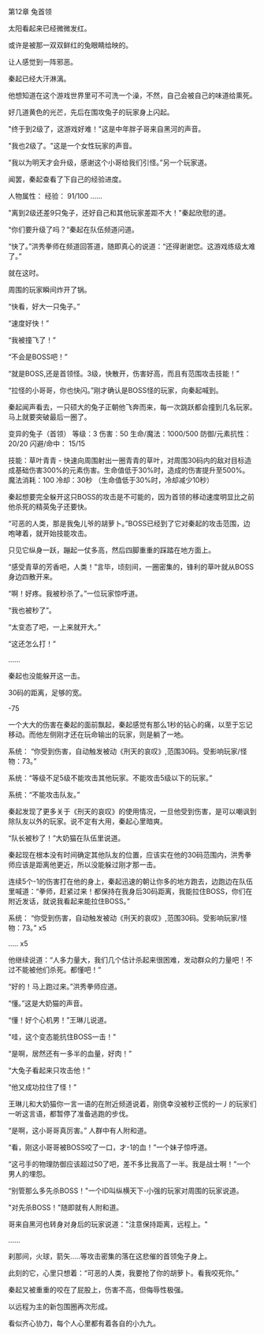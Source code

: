 第12章 兔首领

太阳看起来已经微微发红。

或许是被那一双双鲜红的兔眼睛给映的。

让人感觉到一阵邪恶。

秦起已经大汗淋漓。

他想知道在这个游戏世界里可不可洗一个澡，不然，自己会被自己的味道给熏死。

好几道黄色的光芒，先后在围攻兔子的玩家身上闪起。

"终于到2级了，这游戏好难！"这是中年胖子哥来自黑河的声音。

"我也2级了。"这是一个女性玩家的声音。

"我以为明天才会升级，感谢这个小哥给我们引怪。”另一个玩家道。

闻罢，秦起查看了下自己的经验进度。

人物属性：
经验： 91/100
......

"离到2级还差9只兔子，还好自己和其他玩家差距不大！"秦起欣慰的道。

“你们要升级了吗？”秦起在队伍频道问道。

“快了。”洪秀拳师在频道回答道，随即真心的说道：“还得谢谢您。这游戏练级太难了。”

就在这时。

周围的玩家瞬间炸开了锅。

“快看，好大一只兔子。”

“速度好快！”

“我被撞飞了！”

“不会是BOSS吧！”

“就是BOSS,还是首领怪。3级，快散开，伤害好高，而且有范围攻击技能！”

“拉怪的小哥哥，你也快闪。”刚才确认是BOSS怪的玩家，向秦起喊到。

秦起闻声看去，一只硕大的兔子正朝他飞奔而来，每一次跳跃都会撞到几名玩家。马上就要突破最后一圈了。

变异的兔子（首领）
等级：3
伤害：50
生命/魔法：1000/500
防御/元素抗性： 20/20
闪避/命中： 15/15

技能：草叶青青 - 快速向周围射出一圈青青的草叶，对周围30码内的敌对目标造成基础伤害300%的元素伤害。生命值低于30%时，造成的伤害提升至500%。
魔法消耗：100
冷却：30秒 （生命值低于30%时，冷却减少10秒）

秦起想要完全躲开这只BOSS的攻击是不可能的，因为首领的移动速度明显比之前他杀死的精英兔子还要快。

“可恶的人类，那是我兔儿爷的胡萝卜。”BOSS已经到了它对秦起的攻击范围，边咆哮着，就开始技能攻击。

只见它纵身一跃，蹦起一仗多高，然后四脚重重的踩踏在地方面上。

“感受青草的芳香吧，人类！”言毕，顷刻间，一圈密集的，锋利的草叶就从BOSS身边四散开来。

“啊！好疼。我被秒杀了。”一位玩家惊呼道。

“我也被秒了”。

“太变态了吧，一上来就开大。”

“这还怎么打！”

......

秦起也没能躲开这一击。

30码的距离，足够的宽。

-75

一个大大的伤害在秦起的面前飘起，秦起感觉有那么1秒的钻心的痛，以至于忘记移动。而他左侧刚才还在玩命输出的玩家，则是躺了一地。

系统： “你受到伤害，自动触发被动《刑天的哀叹》,范围30码。受影响玩家/怪物：73。”

系统：“等级不足5级不能攻击其他玩家。不能攻击5级以下的玩家。”

系统：“不能攻击队友。”

秦起发现了更多关于《刑天的哀叹》的使用情况，一旦他受到伤害，是可以嘲讽到除队友以外的玩家。说不定有大用，秦起心里暗爽。

“队长被秒了！”大奶猫在队伍里说道。

秦起现在根本没有时间确定其他队友的位置，应该实在他的30码范围内，洪秀拳师应该是距离他更近，所以没能躲过刚才那一击。

连续5个-1的伤害打在他的身上，秦起迅速的朝让你多的地方跑去，边跑边在队伍里喊道：“拳师，赶紧过来！都保持在我身后30码距离，我能拉住BOSS，你们在附近发话，就说我看起来能拉住BOSS。”

系统： “你受到伤害，自动触发被动《刑天的哀叹》,范围30码。受影响玩家/怪物：73。” x5

..... x5

他继续说道：“人多力量大，我们几个估计杀起来很困难，发动群众的力量吧！不过不能被他们杀死。都懂吧！”

“好的！马上跑过来。”洪秀拳师应道。

“懂。”这是大奶猫的声音。

“懂！好个心机男！”王琳儿说道。

"哇，这个变态能抗住BOSS一击！"

“是啊，居然还有一多半的血量，好肉！”

“大兔子看起来只攻击他！”

“他又成功拉住了怪！”

王琳儿和大奶猫你一言一语的在附近频道说着，刚侥幸没被秒正慌的一丿的玩家们一听这言语，都暂停了准备逃跑的步伐。

“是啊，这小哥哥真厉害。” 人群中有人附和道。

“看，刚这小哥哥被BOSS咬了一口，才-1的血！”一个妹子惊呼道。

“这弓手的物理防御应该超过50了吧，差不多比我高了一半。我是战士啊！”一个男人的埋怨。

“别管那么多先杀BOSS！"一个ID叫纵横天下-小强的玩家对周围的玩家说道。

"对先杀BOSS！"随即就有人附和道。

哥来自黑河也转身对身后的玩家说道："注意保持距离，远程上。"

......

刹那间，火球，箭矢.....等攻击密集的落在这悲催的首领兔子身上。

此刻的它，心里只想着：“可恶的人类，我要抢了你的胡萝卜。看我咬死你。”

秦起又被重重的咬在了屁股上，伤害不高，但侮辱性极强。

以远程为主的新包围圈再次形成。

看似齐心协力，每个人心里都有着各自的小九九。